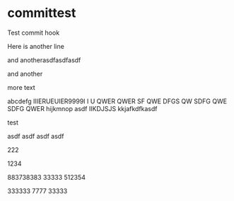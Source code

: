 committest
==========

Test commit hook


Here is another line


and anotherasdfasdfasdf

and another

more text

abcdefg
IIIERUEUIER9999I I U QWER QWER SF QWE DFGS QW SDFG QWE SDFG QWER
hijkmnop
asdf
IIKDJSJS
kkjafkdfkasdf



test




asdf
asdf
asdf
asdf

222

1234

883738383
33333
512354

333333
7777
33333